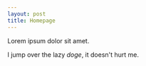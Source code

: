 ```yaml
---
layout: post
title: Homepage
---
```


Lorem ipsum dolor sit amet.

I jump over the lazy *doge*, it doesn't hurt me.